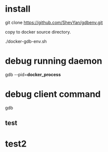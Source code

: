 # install

git clone https://github.com/ShevYan/gdbenv.git

copy to docker source directory.

./docker-gdb-env.sh


# debug running daemon
gdb --pid=**docker_process**

# debug client command
gdb <command>

## test
# test2
